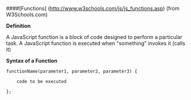 ####[Functions] (http://www.w3schools.com/js/js_functions.asp) (from W3Schools.com)

**Definition**

A JavaScript function is a block of code designed to perform a particular task.  A JavaScript function is executed when "something" invokes it (calls it)

**Syntax of a Function**

    functionName(parameter1, parameter2, parameter3) {
    
        code to be executed
    
    };

